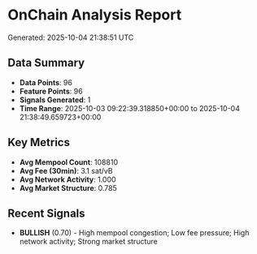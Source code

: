 # OnChain Analysis Report
Generated: 2025-10-04 21:38:51 UTC

## Data Summary
- **Data Points**: 96
- **Feature Points**: 96
- **Signals Generated**: 1
- **Time Range**: 2025-10-03 09:22:39.318850+00:00 to 2025-10-04 21:38:49.659723+00:00

## Key Metrics
- **Avg Mempool Count**: 108810
- **Avg Fee (30min)**: 3.1 sat/vB
- **Avg Network Activity**: 1.000
- **Avg Market Structure**: 0.785

## Recent Signals
- **BULLISH** (0.70) - High mempool congestion; Low fee pressure; High network activity; Strong market structure
